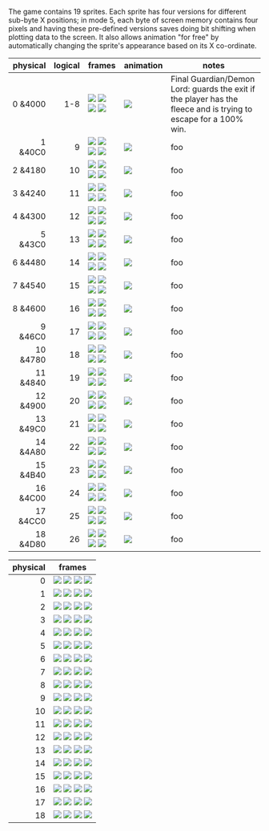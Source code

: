 The game contains 19 sprites. Each sprite has four versions for different sub-byte X positions; in mode 5, each byte of screen memory contains four pixels and having these pre-defined versions saves doing bit shifting when plotting data to the screen. It also allows animation "for free" by automatically changing the sprite's appearance based on its X co-ordinate.

| physical | logical | frames | animation | notes |
| --------:| -------:| ------ | --------- | ----- |
| 0 &4000  |     1-8 | ![](img/sprite-00-0.png) ![](img/sprite-00-1.png) ![](img/sprite-00-2.png) ![](img/sprite-00-3.png) | ![](img/sprite-00-anim.gif) | Final Guardian/Demon Lord: guards the exit if the player has the fleece and is trying to escape for a 100% win. |
| 1 &40C0  |       9 | ![](img/sprite-01-0.png) ![](img/sprite-01-1.png) ![](img/sprite-01-2.png) ![](img/sprite-01-3.png) | ![](img/sprite-01-anim.gif) | foo |
| 2 &4180  |      10 | ![](img/sprite-02-0.png) ![](img/sprite-02-1.png) ![](img/sprite-02-2.png) ![](img/sprite-02-3.png) | ![](img/sprite-02-anim.gif) | foo |
| 3 &4240  |      11 | ![](img/sprite-03-0.png) ![](img/sprite-03-1.png) ![](img/sprite-03-2.png) ![](img/sprite-03-3.png) | ![](img/sprite-03-anim.gif) | foo |
| 4 &4300  |      12 | ![](img/sprite-04-0.png) ![](img/sprite-04-1.png) ![](img/sprite-04-2.png) ![](img/sprite-04-3.png) | ![](img/sprite-04-anim.gif) | foo |
| 5 &43C0  |      13 | ![](img/sprite-05-0.png) ![](img/sprite-05-1.png) ![](img/sprite-05-2.png) ![](img/sprite-05-3.png) | ![](img/sprite-05-anim.gif) | foo |
| 6 &4480  |      14 | ![](img/sprite-06-0.png) ![](img/sprite-06-1.png) ![](img/sprite-06-2.png) ![](img/sprite-06-3.png) | ![](img/sprite-06-anim.gif) | foo |
| 7 &4540  |      15 | ![](img/sprite-07-0.png) ![](img/sprite-07-1.png) ![](img/sprite-07-2.png) ![](img/sprite-07-3.png) | ![](img/sprite-07-anim.gif) | foo |
| 8 &4600  |      16 | ![](img/sprite-08-0.png) ![](img/sprite-08-1.png) ![](img/sprite-08-2.png) ![](img/sprite-08-3.png) | ![](img/sprite-08-anim.gif) | foo |
| 9 &46C0  |      17 | ![](img/sprite-09-0.png) ![](img/sprite-09-1.png) ![](img/sprite-09-2.png) ![](img/sprite-09-3.png) | ![](img/sprite-09-anim.gif) | foo |
| 10 &4780 |      18 | ![](img/sprite-10-0.png) ![](img/sprite-10-1.png) ![](img/sprite-10-2.png) ![](img/sprite-10-3.png) | ![](img/sprite-10-anim.gif) | foo |
| 11 &4840 |      19 | ![](img/sprite-11-0.png) ![](img/sprite-11-1.png) ![](img/sprite-11-2.png) ![](img/sprite-11-3.png) | ![](img/sprite-11-anim.gif) | foo |
| 12 &4900 |      20 | ![](img/sprite-12-0.png) ![](img/sprite-12-1.png) ![](img/sprite-12-2.png) ![](img/sprite-12-3.png) | ![](img/sprite-12-anim.gif) | foo |
| 13 &49C0 |      21 | ![](img/sprite-13-0.png) ![](img/sprite-13-1.png) ![](img/sprite-13-2.png) ![](img/sprite-13-3.png) | ![](img/sprite-13-anim.gif) | foo |
| 14 &4A80 |      22 | ![](img/sprite-14-0.png) ![](img/sprite-14-1.png) ![](img/sprite-14-2.png) ![](img/sprite-14-3.png) | ![](img/sprite-14-anim.gif) | foo |
| 15 &4B40 |      23 | ![](img/sprite-15-0.png) ![](img/sprite-15-1.png) ![](img/sprite-15-2.png) ![](img/sprite-15-3.png) | ![](img/sprite-15-anim.gif) | foo |
| 16 &4C00 |      24 | ![](img/sprite-16-0.png) ![](img/sprite-16-1.png) ![](img/sprite-16-2.png) ![](img/sprite-16-3.png) | ![](img/sprite-16-anim.gif) | foo |
| 17 &4CC0 |      25 | ![](img/sprite-17-0.png) ![](img/sprite-17-1.png) ![](img/sprite-17-2.png) ![](img/sprite-17-3.png) | ![](img/sprite-17-anim.gif) | foo |
| 18 &4D80 |      26 | ![](img/sprite-18-0.png) ![](img/sprite-18-1.png) ![](img/sprite-18-2.png) ![](img/sprite-18-3.png) | ![](img/sprite-18-anim.gif) | foo |

| physical | frames |
| --------:| ------ |
|  0       | ![](img/sprite-00-0-large.png) ![](img/sprite-00-1-large.png) ![](img/sprite-00-2-large.png) ![](img/sprite-00-3-large.png) |
|  1       | ![](img/sprite-01-0-large.png) ![](img/sprite-01-1-large.png) ![](img/sprite-01-2-large.png) ![](img/sprite-01-3-large.png) |
|  2       | ![](img/sprite-02-0-large.png) ![](img/sprite-02-1-large.png) ![](img/sprite-02-2-large.png) ![](img/sprite-02-3-large.png) |
|  3       | ![](img/sprite-03-0-large.png) ![](img/sprite-03-1-large.png) ![](img/sprite-03-2-large.png) ![](img/sprite-03-3-large.png) |
|  4       | ![](img/sprite-04-0-large.png) ![](img/sprite-04-1-large.png) ![](img/sprite-04-2-large.png) ![](img/sprite-04-3-large.png) |
|  5       | ![](img/sprite-05-0-large.png) ![](img/sprite-05-1-large.png) ![](img/sprite-05-2-large.png) ![](img/sprite-05-3-large.png) |
|  6       | ![](img/sprite-06-0-large.png) ![](img/sprite-06-1-large.png) ![](img/sprite-06-2-large.png) ![](img/sprite-06-3-large.png) |
|  7       | ![](img/sprite-07-0-large.png) ![](img/sprite-07-1-large.png) ![](img/sprite-07-2-large.png) ![](img/sprite-07-3-large.png) |
|  8       | ![](img/sprite-08-0-large.png) ![](img/sprite-08-1-large.png) ![](img/sprite-08-2-large.png) ![](img/sprite-08-3-large.png) |
|  9       | ![](img/sprite-09-0-large.png) ![](img/sprite-09-1-large.png) ![](img/sprite-09-2-large.png) ![](img/sprite-09-3-large.png) |
| 10       | ![](img/sprite-10-0-large.png) ![](img/sprite-10-1-large.png) ![](img/sprite-10-2-large.png) ![](img/sprite-10-3-large.png) |
| 11       | ![](img/sprite-11-0-large.png) ![](img/sprite-11-1-large.png) ![](img/sprite-11-2-large.png) ![](img/sprite-11-3-large.png) |
| 12       | ![](img/sprite-12-0-large.png) ![](img/sprite-12-1-large.png) ![](img/sprite-12-2-large.png) ![](img/sprite-12-3-large.png) |
| 13       | ![](img/sprite-13-0-large.png) ![](img/sprite-13-1-large.png) ![](img/sprite-13-2-large.png) ![](img/sprite-13-3-large.png) |
| 14       | ![](img/sprite-14-0-large.png) ![](img/sprite-14-1-large.png) ![](img/sprite-14-2-large.png) ![](img/sprite-14-3-large.png) |
| 15       | ![](img/sprite-15-0-large.png) ![](img/sprite-15-1-large.png) ![](img/sprite-15-2-large.png) ![](img/sprite-15-3-large.png) |
| 16       | ![](img/sprite-16-0-large.png) ![](img/sprite-16-1-large.png) ![](img/sprite-16-2-large.png) ![](img/sprite-16-3-large.png) |
| 17       | ![](img/sprite-17-0-large.png) ![](img/sprite-17-1-large.png) ![](img/sprite-17-2-large.png) ![](img/sprite-17-3-large.png) |
| 18       | ![](img/sprite-18-0-large.png) ![](img/sprite-18-1-large.png) ![](img/sprite-18-2-large.png) ![](img/sprite-18-3-large.png) |
